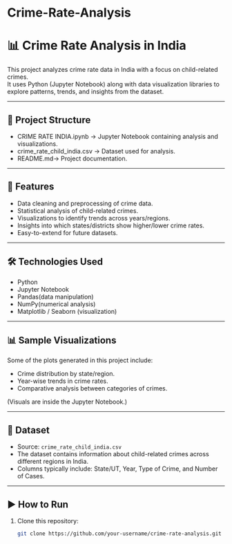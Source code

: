 # Crime-Rate-Analysis
# 📊 Crime Rate Analysis in India

This project analyzes crime rate data in India with a focus on child-related crimes.  
It uses Python (Jupyter Notebook) along with data visualization libraries to explore patterns, trends, and insights from the dataset.

---

## 📁 Project Structure
- CRIME RATE INDIA.ipynb → Jupyter Notebook containing analysis and visualizations.
- crime_rate_child_india.csv → Dataset used for analysis.
- README.md→ Project documentation.

---

## 🚀 Features
- Data cleaning and preprocessing of crime data.
- Statistical analysis of child-related crimes.
- Visualizations to identify trends across years/regions.
- Insights into which states/districts show higher/lower crime rates.
- Easy-to-extend for future datasets.

---

## 🛠️ Technologies Used
- Python
- Jupyter Notebook
- Pandas(data manipulation)
- NumPy(numerical analysis)
- Matplotlib / Seaborn (visualization)

---

## 📊 Sample Visualizations
Some of the plots generated in this project include:
- Crime distribution by state/region.
- Year-wise trends in crime rates.
- Comparative analysis between categories of crimes.

(Visuals are inside the Jupyter Notebook.)

---

## 📂 Dataset
- Source: `crime_rate_child_india.csv`  
- The dataset contains information about child-related crimes across different regions in India.  
- Columns typically include: State/UT, Year, Type of Crime, and Number of Cases.

---

## ▶️ How to Run
1. Clone this repository:
   ```bash
   git clone https://github.com/your-username/crime-rate-analysis.git

